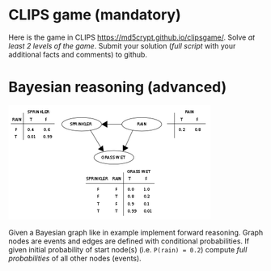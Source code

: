 # CLIPS game (mandatory) #
Here is the game in CLIPS https://md5crypt.github.io/clipsgame/. 
Solve *at least 2 levels of the game*.
Submit your solution (*full script* with your additional facts and comments) to github.

# Bayesian reasoning (advanced) #

![Bayesian net](./bayes.png)

Given a Bayesian graph like in example implement forward reasoning.
Graph nodes are events and edges are defined with conditional probabilities.
If given initial probability of start node(s) (i.e. `P(rain) = 0.2`) compute *full probabilities* of all other nodes (events).


